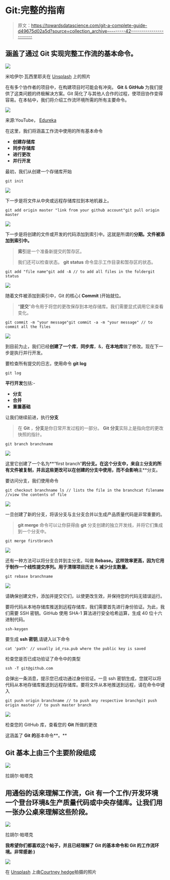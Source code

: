 # Git:完整的指南

> 原文：<https://towardsdatascience.com/git-a-complete-guide-d49675d02a5d?source=collection_archive---------42----------------------->

## 涵盖了通过 Git 实现完整工作流的基本命令。

![](img/4de444e7166e31cdfa3b7e014f07ab3b.png)

米哈伊尔·瓦西里耶夫在 [Unsplash](https://unsplash.com?utm_source=medium&utm_medium=referral) 上的照片

在有多个协作者的项目中，在构建项目时可能会有冲突。 **Git** & **GitHub** 为我们提供了这类问题的终极解决方案。Git 简化了与其他人合作的过程，使项目协作变得容易。在本帖中，我们将介绍工作流环境所需的所有主要命令。

![](img/6c52a41bdfe68c916172a7853fda9ab5.png)

来源:YouTube， [Edureka](https://www.youtube.com/watch?v=xuB1Id2Wxak&t=2679s)

在这里，我们将涵盖工作流中使用的所有基本命令

*   **创建存储库**
*   **同步存储库**
*   **进行更改**
*   **并行开发**

最初，我们从创建一个存储库开始

```
git init
```

![](img/32434d0ab24e32d166148c4800ca8c37.png)

下一步是将文件从中央或远程存储库拉到本地机器上。

```
git add origin master "link from your github account"git pull origin master
```

![](img/77294be256c3a7b5ef212cf46e9b4027.png)

下一步是将创建的文件或开发的代码添加到索引中。这就是所谓的**分期。**文件被添加到索引**中。**

> **索引**是一个准备新提交的暂存区。
> 
> 我们还可以检查状态。 **git status** 命令显示工作目录和暂存区的状态。

```
git add "file name"git add -A // to add all files in the foldergit status 
```

![](img/f501bfee487731971062db89eb6f3faa.png)

随着文件被添加到索引中，Git 的核心( **Commit** )开始就位。

> “**提交**”命令用于将您的更改保存到本地存储库。我们需要显式调用它来查看变化。

```
git commit -m "your message"git commit -a -m "your message" // to commit all the files
```

![](img/ed35aca1c7f161734c66464c9a7b6340.png)

到目前为止，我们已经**创建了一个库**，**同步库**，&，**在本地库**做了修改。现在下一步是执行并行开发。

要检查所有提交的日志，使用命令 **git log**

```
git log
```

**平行开发**包括:-

*   **分支**
*   **合并**
*   **重置基础**

让我们继续前进，执行**分支**

> 在 **Git** ，**分支**是你日常开发过程的一部分。 **Git 分支**实际上是指向您的更改快照的指针。

```
git branch branchname
```

![](img/f1b56c3816bb895ddedf29f0c2f2067f.png)

这里它创建了一个名为**“first branch”**的分支。在这个分支中，来自**主**分支的所有文件被复制，并且这些更改可以在创建的分支中使用，而不会影响**主**分支。

要访问分支，我们使用命令

```
git checkout branchname ls // lists the file in the branchcat filename //view the contents of file
```

![](img/4e99713ba2d8632642a8da809ffacd82.png)

一旦创建了新的分支，将该分支与主分支合并以生成产品质量代码是非常重要的。

> **git merge** 命令可以让你获得由 **git** 分支创建的独立开发线，并将它们集成到一个分支中。

```
git merge firstbranch
```

![](img/c2c58ac2e8f628a2909b8b422710a3fe.png)

还有一种方法可以将分支合并到主分支。叫做 **Rebase。**这样效率更高，因为它用于制作一个线性提交序列。用于**清理项目历史** & **减少分支数量。**

```
git rebase branchname
```

![](img/2c815937264711a7a4aca4db3d3d9b5b.png)

请确保创建文件，添加并提交它们，以使更改生效，并保持您的代码无错误运行。

要将代码从本地存储库推送到远程存储库，我们需要首先进行身份验证。为此，我们需要 SSH 密钥。GitHub 使用 SHA-1 算法进行安全哈希运算，生成 40 位十六进制代码。

```
ssh-keygen
```

要生成 **ssh 密钥**,请键入以下命令

```
cat 'path' // usually id_rsa.pub where the public key is saved
```

检查您是否已成功验证了命令中的类型

```
ssh -T git@github.com
```

会弹出一条消息，提示您已成功通过身份验证。一旦 ssh 密钥生成，您就可以将代码从本地存储库推送到远程存储库。要将文件从本地推送到远程，请在命令中键入

```
git push origin branchname // to push any respective branchgit push origin master // to push master branch 
```

![](img/fd629f2770e9d84f7de3b14779b1e483.png)

检查您的 GitHub 库，查看您的 **Git** 所做的更改

这涵盖了 **Git 的**基本命令**。**

## Git 基本上由三个主要阶段组成

![](img/23423c0ac3824c2da371bd742ed36bf9.png)

拉胡尔·帕塔克

## 用通俗的话来理解工作流，Git 有一个工作/开发环境一个登台环境&生产质量代码或中央存储库。让我们用一张办公桌来理解这些阶段。

![](img/63a2f3146f2b425e8dee552cf3eaed9f.png)

拉胡尔·帕塔克

**我希望你们都喜欢这个帖子，并且已经理解了 Git 的基本命令和 Git 的工作流环境。非常感谢:)**

![](img/02de2522b4c6687db66d47922397a421.png)

在 [Unsplash](https://unsplash.com?utm_source=medium&utm_medium=referral) 上由[Courtney hedge](https://unsplash.com/@cmhedger?utm_source=medium&utm_medium=referral)拍摄的照片